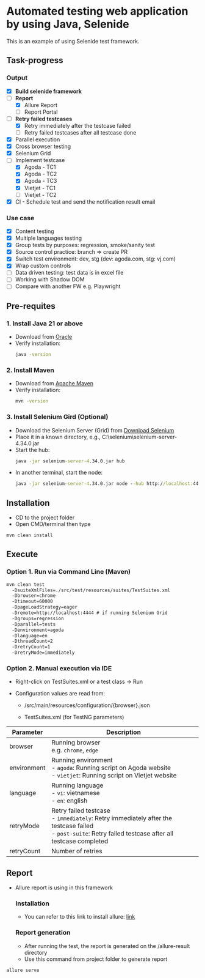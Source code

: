 # Automated testing web application by using Java, Selenide

This is an example of using Selenide test framework.

## Task-progress

### Output

- [x] **Build selenide framework**
- [ ] **Report**
    - [x] Allure Report
    - [ ] Report Portal
- [ ] **Retry failed testcases**
    - [x] Retry immediately after the testcase failed
    - [ ] Retry failed testcases after all testcase done
- [x] Parallel execution
- [x] Cross browser testing
- [x] Selenium Grid
- [ ] Implement testcase
    - [x] Agoda - TC1
    - [x] Agoda - TC2
    - [x] Agoda - TC3
    - [x] Vietjet - TC1
    - [ ] Vietjet - TC2
- [x] CI - Schedule test and send the notification result email

### Use case

- [x] Content testing
- [x] Multiple languages testing
- [x] Group tests by purposes: regression, smoke/sanity test
- [x] Source control practice: branch => create PR
- [x] Switch test environment: dev, stg (dev: agoda.com, stg: vj.com)
- [x] Wrap custom controls
- [ ] Data driven testing: test data is in excel file
- [ ] Working with Shadow DOM
- [ ] Compare with another FW e.g. Playwright

## Pre-requites

### 1. Install Java 21 or above

- Download from [Oracle](https://www.oracle.com/java/technologies/javase-downloads.html)
- Verify installation:
  ```cmd
  java -version

### 2. Install Maven

- Download from [Apache Maven](https://maven.apache.org/download.cgi)
- Verify installation:
  ```cmd
  mvn -version

### 3. Install Selenium Gird (Optional)

- Download the Selenium Server (Grid) from [Download Selenium](https://www.selenium.dev/downloads/)
- Place it in a known directory, e.g., C:\selenium\selenium-server-4.34.0.jar
- Start the hub:
  ```cmd
  java -jar selenium-server-4.34.0.jar hub

- In another terminal, start the node:
  ```cmd
  java -jar selenium-server-4.34.0.jar node --hub http://localhost:4444 --selenium-manager true

## Installation

- CD to the project folder
- Open CMD/terminal then type

```cmd
mvn clean install
```

## Execute

### Option 1. Run via Command Line (Maven)

```cmd
mvn clean test 
  -DsuiteXmlFiles=./src/test/resources/suites/TestSuites.xml 
  -Dbrowser=chrome
  -Dtimeout=60000
  -DpageLoadStrategy=eager
  -Dremote=http://localhost:4444 # if running Selenium Grid
  -Dgroups=regression
  -Dparallel=tests
  -Denvironment=agoda
  -Dlanguage=en
  -DthreadCount=2
  -DretryCount=1
  -DretryMode=immediately
```

### Option 2. Manual execution via IDE

- Right-click on TestSuites.xml or a test class → Run

- Configuration values are read from:

    - /src/main/resources/configuration/{browser}.json

    - TestSuites.xml (for TestNG parameters)

| Parameter       | Description                                                                                                                                                   | 
|-----------------|---------------------------------------------------------------------------------------------------------------------------------------------------------------|
| browser         | Running browser <br/>e.g. `chrome`, `edge`                                                                                                                    |
| environment     | Running environment<br/>- `agoda`: Running script on Agoda website<br/>- `vietjet`: Running script on Vietjet website                                         |
| language        | Running language<br/>- `vi`: vietnamese<br/>- `en`: english                                                                                                   |
| retryMode       | Retry failed testcase<br/>- `immediately`: Retry immediately after the testcase failed<br/>- `post-suite`: Retry failed testcase after all testcase completed |
| retryCount      | Number of retries                                                                                                                                             |

## Report

- Allure report is using in this framework

  ### Installation
    - You can refer to this link to install allure: [link](https://docs.qameta.io/allure/#_installing_a_commandline)
  ### Report generation
    - After running the test, the report is generated on the /allure-result directory
    - Use this command from project folder to generate report

```cmd
allure serve
```
